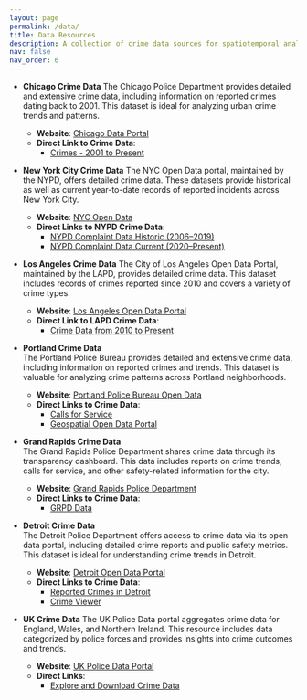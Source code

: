 ```yaml
---
layout: page
permalink: /data/
title: Data Resources
description: A collection of crime data sources for spatiotemporal analytics and research
nav: false
nav_order: 6
---
```


- **Chicago Crime Data**
  The Chicago Police Department provides detailed and extensive crime data, including information on reported crimes dating back to 2001. This dataset is ideal for analyzing urban crime trends and patterns.
  - **Website**: [Chicago Data Portal](https://data.cityofchicago.org/)
  - **Direct Link to Crime Data**:
    - [Crimes - 2001 to Present](https://data.cityofchicago.org/Public-Safety/Crimes-2001-to-Present/ijzp-q8t2)
  
- **New York City Crime Data**
  The NYC Open Data portal, maintained by the NYPD, offers detailed crime data. These datasets provide historical as well as current year-to-date records of reported incidents across New York City.

  - **Website**: [NYC Open Data](https://opendata.cityofnewyork.us/)
  - **Direct Links to NYPD Crime Data**:
    - [NYPD Complaint Data Historic (2006–2019)](https://data.cityofnewyork.us/Public-Safety/NYPD-Complaint-Data-Historic/qgea-i56i)
    - [NYPD Complaint Data Current (2020–Present)](https://data.cityofnewyork.us/Public-Safety/NYPD-Complaint-Data-Current-Year-To-Date/5uac-w243)

- **Los Angeles Crime Data**
  The City of Los Angeles Open Data Portal, maintained by the LAPD, provides detailed crime data. This dataset includes records of crimes reported since 2010 and covers a variety of crime types.

  - **Website**: [Los Angeles Open Data Portal](https://data.lacity.org/)
  - **Direct Link to LAPD Crime Data**:
    - [Crime Data from 2010 to Present](https://data.lacity.org/Public-Safety/Crime-Data-from-2010-to-Present/2nrs-mtv8)

- **Portland Crime Data**  
  The Portland Police Bureau provides detailed and extensive crime data, including information on reported crimes and trends. This dataset is valuable for analyzing crime patterns across Portland neighborhoods.
  - **Website**: [Portland Police Bureau Open Data](https://www.portland.gov/police/open-data)
  - **Direct Links to Crime Data**:
    - [Calls for Service](https://public.tableau.com/app/profile/portlandpolicebureau/viz/DispatchedCallsforService/DispatchedCalls)
    - [Geospatial Open Data Portal](https://gis-pdx.opendata.arcgis.com/)

- **Grand Rapids Crime Data**  
  The Grand Rapids Police Department shares crime data through its transparency dashboard. This data includes reports on crime trends, calls for service, and other safety-related information for the city.
  - **Website**: [Grand Rapids Police Department](https://www.grandrapidsmi.gov/Government/Departments/Police-Department)
  - **Direct Links to Crime Data**:
    - [GRPD Data](https://grpd-grandrapids.hub.arcgis.com/search?groupIds=7d1304bc6c43412c87f178874d9d2fb7&q=crime)

- **Detroit Crime Data**  
  The Detroit Police Department offers access to crime data via its open data portal, including detailed crime reports and public safety metrics. This dataset is ideal for understanding crime trends in Detroit.
  - **Website**: [Detroit Open Data Portal](https://data.detroitmi.gov/)
  - **Direct Links to Crime Data**:
    - [Reported Crimes in Detroit](https://data.detroitmi.gov/search?q=crimes&tags=public%2520safety)
    - [Crime Viewer](https://data.detroitmi.gov/pages/crime-viewer)

- **UK Crime Data**
  The UK Police Data portal aggregates crime data for England, Wales, and Northern Ireland. This resource includes data categorized by police forces and provides insights into crime outcomes and trends.

  - **Website**: [UK Police Data Portal](https://data.police.uk/)
  - **Direct Links**:
    - [Explore and Download Crime Data](https://data.police.uk/data/)
